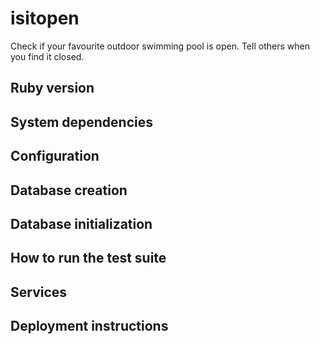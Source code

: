# isitopen

Check if your favourite outdoor swimming pool is open.
Tell others when you find it closed.

## Ruby version

## System dependencies

## Configuration

## Database creation

## Database initialization

## How to run the test suite

## Services

## Deployment instructions


